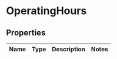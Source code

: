 # OperatingHours

## Properties
Name | Type | Description | Notes
------------ | ------------- | ------------- | -------------
